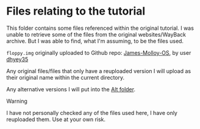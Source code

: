 # Files relating to the tutorial
This folder contains some files referenced within the original tutorial.
I was unable to retrieve some of the files from the original websites/WayBack archive. But I was
able to find, what I'm assuming, to be the files used.

`floppy.img` originally uploaded to Github repo: [James-Molloy-OS](https://github.com/dhyey35/james-molloy-os/), by user [dhyey35](https://github.com/dhyey35)

Any original files/files that only have a reuploaded version I will upload as their original name within the current directory. 

Any alternative versions I will put into the [Alt folder](https://github.com/Exclavia/Kernel-Dev/tree/main/files/alt).

> [!WARNING]
> I have not personally checked any of the files used here, I have only
> reuploaded them. Use at your own
> risk.
